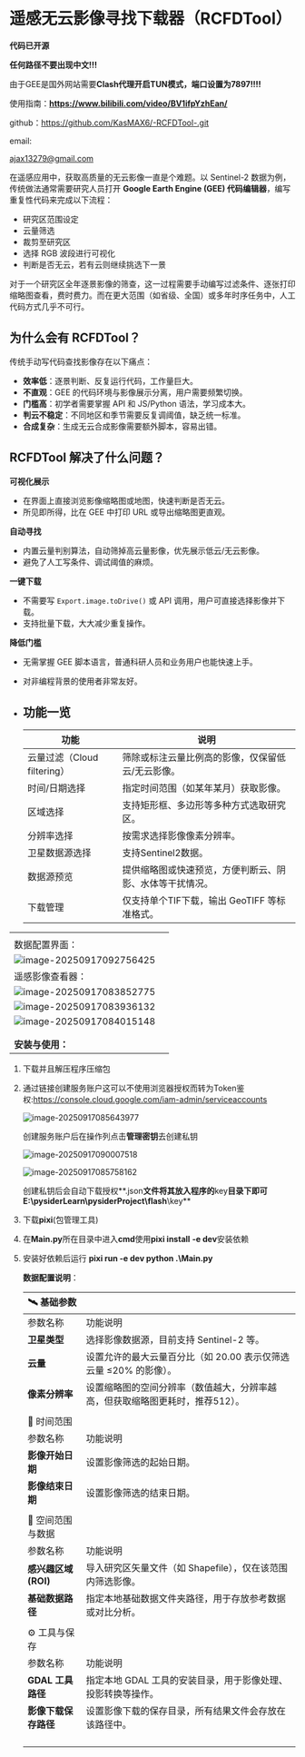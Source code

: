 # 遥感无云影像寻找下载器（RCFDTool）

**代码已开源**

**任何路径不要出现中文!!!**

由于GEE是国外网站需要**Clash代理开启TUN模式，端口设置为7897!!!!** 

使用指南：**https://www.bilibili.com/video/BV1ifpYzhEan/**

github：https://github.com/KasMAX6/-RCFDTool-.git

email:

ajax13279@gmail.com



在遥感应用中，获取高质量的无云影像一直是个难题。以 Sentinel-2 数据为例，传统做法通常需要研究人员打开 **Google Earth Engine (GEE) 代码编辑器**，编写重复性代码来完成以下流程：

- 研究区范围设定
- 云量筛选
- 裁剪至研究区
- 选择 RGB 波段进行可视化
- 判断是否无云，若有云则继续挑选下一景

对于一个研究区全年逐景影像的筛查，这一过程需要手动编写过滤条件、逐张打印缩略图查看，费时费力。而在更大范围（如省级、全国）或多年时序任务中，人工代码方式几乎不可行。

## 为什么会有 RCFDTool？

传统手动写代码查找影像存在以下痛点：

- **效率低**：逐景判断、反复运行代码，工作量巨大。
- **不直观**：GEE 的代码环境与影像展示分离，用户需要频繁切换。
- **门槛高**：初学者需要掌握 API 和 JS/Python 语法，学习成本大。
- **判云不稳定**：不同地区和季节需要反复调阈值，缺乏统一标准。
- **合成复杂**：生成无云合成影像需要额外脚本，容易出错。

## RCFDTool 解决了什么问题？

**可视化展示**

- 在界面上直接浏览影像缩略图或地图，快速判断是否无云。
- 所见即所得，比在 GEE 中打印 URL 或导出缩略图更直观。

**自动寻找**

- 内置云量判别算法，自动筛掉高云量影像，优先展示低云/无云影像。
- 避免了人工写条件、调试阈值的麻烦。

**一键下载**

- 不需要写 `Export.image.toDrive()` 或 API 调用，用户可直接选择影像并下载。
- 支持批量下载，大大减少重复操作。

**降低门槛**

- 无需掌握 GEE 脚本语言，普通科研人员和业务用户也能快速上手。

- 对非编程背景的使用者非常友好。

- ## 功能一览

  | 功能                        | 说明                                                     |
  | --------------------------- | -------------------------------------------------------- |
  | 云量过滤（Cloud filtering） | 筛除或标注云量比例高的影像，仅保留低云/无云影像。        |
  | 时间/日期选择               | 指定时间范围（如某年某月）获取影像。                     |
  | 区域选择                    | 支持矩形框、多边形等多种方式选取研究区。                 |
  | 分辨率选择                  | 按需求选择影像像素分辨率。                               |
  | 卫星数据源选择              | 支持Sentinel2数据。                                      |
  | 数据源预览                  | 提供缩略图或快速预览，方便判断云、阴影、水体等干扰情况。 |
  | 下载管理                    | 仅支持单个TIF下载，输出 GeoTIFF 等标准格式。             |



|                                                              |      |
| ------------------------------------------------------------ | ---- |
|                                                              |      |
| 数据配置界面：                                               |      |
| ![image-20250917092756425](assets\image-20250917092756425-1758072485893-3.png) |      |
| 遥感影像查看器：                                             |      |
| ![image-20250917083852775](assets\image-20250917083852775.png) |      |
| ![image-20250917083936132](assets\image-20250917083936132.png) |      |
| ![image-20250917084015148](assets\image-20250917084015148.png) |      |
|                                                              |      |
|                                                              |      |
| **安装与使用：**                                             |      |

1. 下载并且解压程序压缩包

2. 通过链接创建服务账户这可以不使用浏览器授权而转为Token鉴权:https://console.cloud.google.com/iam-admin/serviceaccounts

   ![image-20250917085643977](assets\image-20250917085643977-1758072499451-8.png)

   创建服务账户后在操作列点击**管理密钥**去创建私钥

   ![image-20250917090007518](assets\image-20250917090007518.png)

   ![image-20250917085758162](assets\image-20250917085758162.png)

   创建私钥后会自动下载授权**.json**文件将其放入程序的**key**目录下即可E:\pysiderLearn\pysiderProject\flash**\key**

3. 下载**pixi**(包管理工具)

4. 在**Main.py**所在目录中进入**cmd**使用**pixi install** **-e dev**安装依赖

5. 安装好依赖后运行 **pixi run -e dev python .\Main.py**

   **数据配置说明**：

   | 🛰️ 基础参数           |                                                              |
   | -------------------- | ------------------------------------------------------------ |
   | 参数名称             | 功能说明                                                     |
   | **卫星类型**         | 选择影像数据源，目前支持 Sentinel-2 等。                     |
   | **云量**             | 设置允许的最大云量百分比（如 20.00 表示仅筛选云量 ≤20% 的影像）。 |
   | **像素分辨率**       | 设置缩略图的空间分辨率（数值越大，分辨率越高，但获取缩略图更耗时，推荐512）。 |
   |                      |                                                              |
   | 📅 时间范围           |                                                              |
   | 参数名称             | 功能说明                                                     |
   | **影像开始日期**     | 设置影像筛选的起始日期。                                     |
   | **影像结束日期**     | 设置影像筛选的结束日期。                                     |
   |                      |                                                              |
   | 📍 空间范围与数据     |                                                              |
   | 参数名称             | 功能说明                                                     |
   | **感兴趣区域 (ROI)** | 导入研究区矢量文件（如 Shapefile），仅在该范围内筛选影像。   |
   | **基础数据路径**     | 指定本地基础数据文件夹路径，用于存放参考数据或对比分析。     |
   |                      |                                                              |
   | ⚙️ 工具与保存         |                                                              |
   | 参数名称             | 功能说明                                                     |
   | **GDAL 工具路径**    | 指定本地 GDAL 工具的安装目录，用于影像处理、投影转换等操作。 |
   | **影像下载保存路径** | 设置影像下载的保存目录，所有结果文件会存放在该路径中。       |
   |                      |                                                              |
   |                      |                                                              |
   |                      |                                                              |
   |                      |                                                              |
